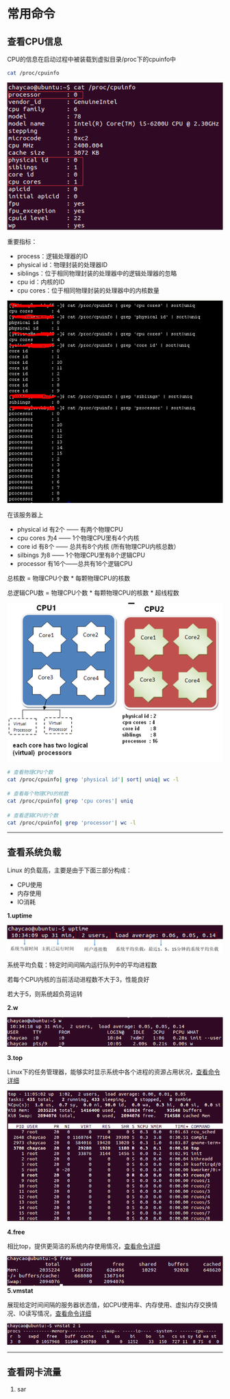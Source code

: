 # 常用命令

## 查看CPU信息

CPU的信息在启动过程中被装载到虚拟目录/proc下的cpuinfo中

```bash
cat /proc/cpuinfo
```

![查看CPU信息](images/查看CPU信息.png)

重要指标：

- process：逻辑处理器的ID
- physical id：物理封装的处理器ID
- siblings：位于相同物理封装的处理器中的逻辑处理器的忽略
- cpu id：内核的ID
- cpu cores：位于相同物理封装的处理器中的内核数量

![查看CPU信息的指定属性](images/查看CPU信息的指定属性.png)

在该服务器上

- physical id 有2个 —— 有两个物理CPU
- cpu cores 为4 —— 1个物理CPU里有4个内核
- core id 有8个 —— 总共有8个内核 (所有物理CPU内核总数）
- silbings 为8 —— 1个物理CPU里有8个逻辑CPU
- processor 有16个——总共有16个逻辑CPU

总核数 = 物理CPU个数 * 每颗物理CPU的核数

总逻辑CPU数 = 物理CPU个数 * 每颗物理CPU的核数 * 超线程数

![CPU结构](images/CPU结构.gif)



```bash
# 查看物理CPU个数 
cat /proc/cpuinfo| grep 'physical id'| sort| uniq| wc -l

# 查看每个物理CPU的核数
cat /proc/cpuinfo| grep 'cpu cores'| uniq

# 查看逻辑CPU的个数
cat /proc/cpuinfo| grep 'processor'| wc -l
```

---

## 查看系统负载

Linux 的负载高，主要是由于下面三部分构成：

- CPU使用
- 内存使用
- IO消耗

**1.uptime**

![uptime](images/uptime.png)

系统平均负载：特定时间间隔内运行队列中的平均进程数

若每个CPU内核的当前活动进程数不大于3，性能良好

若大于5，则系统超负荷运转

**2.w**

![w](images/w.png)

**3.top**

Linux下的任务管理器，能够实时显示系统中各个进程的资源占用状况，[查看命令详细]((命令详解/top.md))

![top](images/top.png)

**4.free**

相比top，提供更简洁的系统内存使用情况，[查看命令详细](命令详解/free.md)

![free](命令详解/images/free.png)
**5.vmstat**

展现给定时间间隔的服务器状态值，如CPU使用率、内存使用、虚拟内存交换情况、IO读写情况，[查看命令详细](命令详解/vmstat.md)

![vmstat](命令详解/images/vmstat.png)

---

## 查看网卡流量

1. sar



